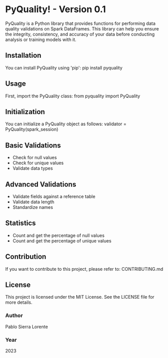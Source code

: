 # PyQuality! - Version 0.1
PyQuality is a Python library that provides functions for performing data quality validations on Spark DataFrames. This library can help you ensure the integrity, consistency, and accuracy of your data before conducting analysis or training models with it.

## Installation
You can install PyQuality using 'pip':
pip install pyquality

## Usage
First, import the PyQuality class:
from pyquality import PyQuality

## Initialization
You can initialize a PyQuality object as follows:
validator = PyQuality(spark_session)

## Basic Validations
- Check for null values
- Check for unique values
- Validate data types

## Advanced Validations
- Validate fields against a reference table
- Validate data length
- Standardize names

## Statistics
- Count and get the percentage of null values
- Count and get the percentage of unique values

## Contribution
If you want to contribute to this project, please refer to: CONTRIBUTING.md

## License
This project is licensed under the MIT License. See the LICENSE file for more details.

### Author
Pablo Sierra Lorente

### Year
2023
